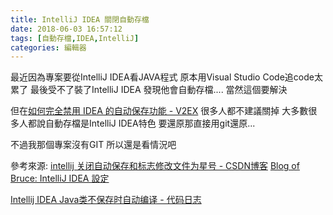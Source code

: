 ```yaml
---
title: IntelliJ IDEA 關閉自動存檔
date: 2018-06-03 16:57:12
tags: [自動存檔,IDEA,IntelliJ]
categories: 編輯器
---
```


最近因為專案要從IntelliJ IDEA看JAVA程式
原本用Visual Studio Code追code太累了
最後受不了裝了IntelliJ IDEA
發現他會自動存檔....
當然這個要解決

<!--more-->

但在[如何完全禁用 IDEA 的自动保存功能 - V2EX](https://www.v2ex.com/t/375728)
很多人都不建議關掉
大多數很多人都說自動存檔是IntelliJ IDEA特色
要還原那直接用git還原...

不過我那個專案沒有GIT
所以還是看情況吧


參考來源:
[intellij 关闭自动保存和标志修改文件为星号 - CSDN博客](https://blog.csdn.net/wangjun5159/article/details/55223630)
[Blog of Bruce: IntelliJ IDEA 設定](http://javabruce.blogspot.com/2017/08/intellij-idea.html)

[Intellij IDEA Java类不保存时自动编译 - 代码日志](https://codeday.me/bug/20170617/27265.html)
